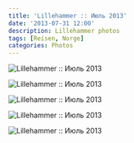 ```yaml
---
title: 'Lillehammer :: Июль 2013'
date: '2013-07-31 12:00'
description: Lillehammer photos
tags: [Reisen, Norge]
categories: Photos
---
```

![Lillehammer :: Июль 2013]({{urls.media}}/1375292883416-600.jpeg "Центральная площадь. Рынок, дождь.")

![Lillehammer :: Июль 2013]({{urls.media}}/1375292884977-600.jpeg "Привет Лебедеву и Гельману из Лиллехаммера.")

![Lillehammer :: Июль 2013]({{urls.media}}/1375292886608-600.jpeg "Шоппинг-стрит (цитата по путеводителю).")

![Lillehammer :: Июль 2013]({{urls.media}}/1375292888234-600.jpeg "Викинг, держащий под мышкой сына викинга, пробует себя в прыжках с трамплина.")

![Lillehammer :: Июль 2013]({{urls.media}}/1375292889895-600.jpeg "Памятник женщине с девочкой.")
